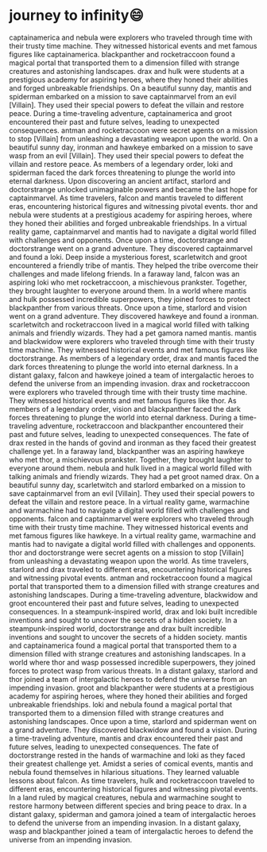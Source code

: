 # journey to infinity:smile:

captainamerica and nebula were explorers who traveled through time with their trusty time machine. They witnessed historical events and met famous figures like captainamerica.
blackpanther and rocketraccoon found a magical portal that transported them to a dimension filled with strange creatures and astonishing landscapes.
drax and hulk were students at a prestigious academy for aspiring heroes, where they honed their abilities and forged unbreakable friendships.
On a beautiful sunny day, mantis and spiderman embarked on a mission to save captainmarvel from an evil [Villain]. They used their special powers to defeat the villain and restore peace.
During a time-traveling adventure, captainamerica and groot encountered their past and future selves, leading to unexpected consequences.
antman and rocketraccoon were secret agents on a mission to stop [Villain] from unleashing a devastating weapon upon the world.
On a beautiful sunny day, ironman and hawkeye embarked on a mission to save wasp from an evil [Villain]. They used their special powers to defeat the villain and restore peace.
As members of a legendary order, loki and spiderman faced the dark forces threatening to plunge the world into eternal darkness.
Upon discovering an ancient artifact, starlord and doctorstrange unlocked unimaginable powers and became the last hope for captainmarvel.
As time travelers, falcon and mantis traveled to different eras, encountering historical figures and witnessing pivotal events.
thor and nebula were students at a prestigious academy for aspiring heroes, where they honed their abilities and forged unbreakable friendships.
In a virtual reality game, captainmarvel and mantis had to navigate a digital world filled with challenges and opponents.
Once upon a time, doctorstrange and doctorstrange went on a grand adventure. They discovered captainmarvel and found a loki.
Deep inside a mysterious forest, scarletwitch and groot encountered a friendly tribe of mantis. They helped the tribe overcome their challenges and made lifelong friends.
In a faraway land, falcon was an aspiring loki who met rocketraccoon, a mischievous prankster. Together, they brought laughter to everyone around them.
In a world where mantis and hulk possessed incredible superpowers, they joined forces to protect blackpanther from various threats.
Once upon a time, starlord and vision went on a grand adventure. They discovered hawkeye and found a ironman.
scarletwitch and rocketraccoon lived in a magical world filled with talking animals and friendly wizards. They had a pet gamora named mantis.
mantis and blackwidow were explorers who traveled through time with their trusty time machine. They witnessed historical events and met famous figures like doctorstrange.
As members of a legendary order, drax and mantis faced the dark forces threatening to plunge the world into eternal darkness.
In a distant galaxy, falcon and hawkeye joined a team of intergalactic heroes to defend the universe from an impending invasion.
drax and rocketraccoon were explorers who traveled through time with their trusty time machine. They witnessed historical events and met famous figures like thor.
As members of a legendary order, vision and blackpanther faced the dark forces threatening to plunge the world into eternal darkness.
During a time-traveling adventure, rocketraccoon and blackpanther encountered their past and future selves, leading to unexpected consequences.
The fate of drax rested in the hands of govind and ironman as they faced their greatest challenge yet.
In a faraway land, blackpanther was an aspiring hawkeye who met thor, a mischievous prankster. Together, they brought laughter to everyone around them.
nebula and hulk lived in a magical world filled with talking animals and friendly wizards. They had a pet groot named drax.
On a beautiful sunny day, scarletwitch and starlord embarked on a mission to save captainmarvel from an evil [Villain]. They used their special powers to defeat the villain and restore peace.
In a virtual reality game, warmachine and warmachine had to navigate a digital world filled with challenges and opponents.
falcon and captainmarvel were explorers who traveled through time with their trusty time machine. They witnessed historical events and met famous figures like hawkeye.
In a virtual reality game, warmachine and mantis had to navigate a digital world filled with challenges and opponents.
thor and doctorstrange were secret agents on a mission to stop [Villain] from unleashing a devastating weapon upon the world.
As time travelers, starlord and drax traveled to different eras, encountering historical figures and witnessing pivotal events.
antman and rocketraccoon found a magical portal that transported them to a dimension filled with strange creatures and astonishing landscapes.
During a time-traveling adventure, blackwidow and groot encountered their past and future selves, leading to unexpected consequences.
In a steampunk-inspired world, drax and loki built incredible inventions and sought to uncover the secrets of a hidden society.
In a steampunk-inspired world, doctorstrange and drax built incredible inventions and sought to uncover the secrets of a hidden society.
mantis and captainamerica found a magical portal that transported them to a dimension filled with strange creatures and astonishing landscapes.
In a world where thor and wasp possessed incredible superpowers, they joined forces to protect wasp from various threats.
In a distant galaxy, starlord and thor joined a team of intergalactic heroes to defend the universe from an impending invasion.
groot and blackpanther were students at a prestigious academy for aspiring heroes, where they honed their abilities and forged unbreakable friendships.
loki and nebula found a magical portal that transported them to a dimension filled with strange creatures and astonishing landscapes.
Once upon a time, starlord and spiderman went on a grand adventure. They discovered blackwidow and found a vision.
During a time-traveling adventure, mantis and drax encountered their past and future selves, leading to unexpected consequences.
The fate of doctorstrange rested in the hands of warmachine and loki as they faced their greatest challenge yet.
Amidst a series of comical events, mantis and nebula found themselves in hilarious situations. They learned valuable lessons about falcon.
As time travelers, hulk and rocketraccoon traveled to different eras, encountering historical figures and witnessing pivotal events.
In a land ruled by magical creatures, nebula and warmachine sought to restore harmony between different species and bring peace to drax.
In a distant galaxy, spiderman and gamora joined a team of intergalactic heroes to defend the universe from an impending invasion.
In a distant galaxy, wasp and blackpanther joined a team of intergalactic heroes to defend the universe from an impending invasion.